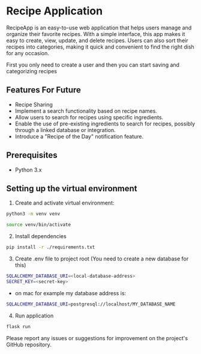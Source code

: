 # Recipe Application


RecipeApp is an easy-to-use web application that helps users manage and organize their favorite recipes. With a simple interface, this app makes it easy to create, view, update, and delete recipes. Users can also sort their recipes into categories, making it quick and convenient to find the right dish for any occasion. 

First you only need to create a user and then you can start saving and categorizing recipes

## Features For Future


- Recipe Sharing
- Implement a search functionality based on recipe names.
- Allow users to search for recipes using specific ingredients.
- Enable the use of pre-existing ingredients to search for recipes, possibly through a linked database or integration.
- Introduce a "Recipe of the Day" notification feature.


## Prerequisites

- Python 3.x


## Setting up the virtual environment

1. Create and activate virtual environment:

```bash
python3 -m venv venv
```

```bash
source venv/bin/activate
```


2. Install dependencies


```bash
pip install -r ./requirements.txt
```


3. Create .env file to project root 
(You need to create a new database for this)

```bash
SQLALCHEMY_DATABASE_URI=<local-database-address>
SECRET_KEY=<secret-key>
```
- on mac for example my database address is:
```bash
SQLALCHEMY_DATABASE_URI=postgresql://localhost/MY_DATABASE_NAME
```
4. Run application

```bash
flask run
```


Please report any issues or suggestions for improvement on the project's GitHub repository.

